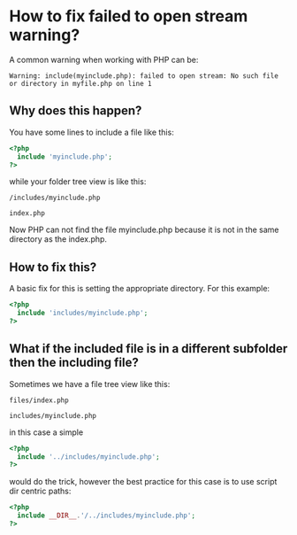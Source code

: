# How to fix failed to open stream warning?

A common warning when working with PHP can be:

```
Warning: include(myinclude.php): failed to open stream: No such file or directory in myfile.php on line 1
```

## Why does this happen?

You have some lines to include a file like this:

```php
<?php
  include 'myinclude.php';
?>
```

while your folder tree view is like this:

```
/includes/myinclude.php

index.php
```

Now PHP can not find the file myinclude.php because it is not in the same directory as the index.php.

## How to fix this?

A basic fix for this is setting the appropriate directory. For this example:

```php
<?php
  include 'includes/myinclude.php';  
?>
```

## What if the included file is in a different subfolder then the including file?

Sometimes we have a file tree view like this:

```
files/index.php

includes/myinclude.php
```

in this case a simple

```php
<?php
  include '../includes/myinclude.php';  
?>
```
would do the trick, however the best practice for this case is to use script dir centric paths:

```php
<?php
  include __DIR__.'/../includes/myinclude.php';  
?>
```
